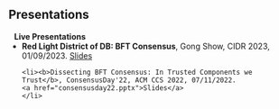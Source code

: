 ## Presentations

<h4 style="margin:0 10px 0;">Live Presentations</h4>

<ul style="margin:0 0 5px;">
	<li><b>Red Light District of DB: BFT Consensus</b>, Gong Show, CIDR 2023, 01/09/2023.  
	<a href="cidr23-gongshow.pptx">Slides</a>
	</li>
	
	<li><b>Dissecting BFT Consensus: In Trusted Components we Trust</b>, ConsensusDay'22, ACM CCS 2022, 07/11/2022.  
	<a href="consensusday22.pptx">Slides</a>
	</li>
</ul>

<ul style="margin:0 0 20px;">
</ul>
